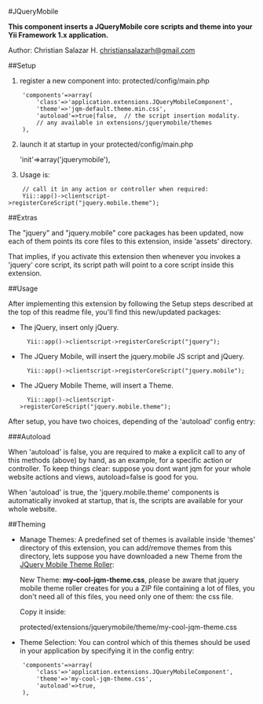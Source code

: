 #JQueryMobile

**This component inserts a JQueryMobile core scripts and theme into your
Yii Framework 1.x application.**

Author: Christian Salazar H. christiansalazarh@gmail.com

##Setup

1. register a new component into: protected/config/main.php
```
	'components'=>array(
		'class'=>'application.extensions.JQueryMobileComponent',
		'theme'=>'jqm-default.theme.min.css',  
		'autoload'=>true|false,  // the script insertion modality.
		// any available in extensions/jquerymobile/themes
	),
```
                                                                        
2. launch it at startup in your protected/config/main.php
                                                                        
   	'init'=>array('jquerymobile'),

3. Usage is: 
```
	// call it in any action or controller when required:
	Yii::app()->clientscript->registerCoreScript("jquery.mobile.theme");
```

##Extras

The "jquery" and "jquery.mobile" core packages has been updated, now each
of them points its core files to this extension, inside 'assets' directory.

That implies, if you activate this extension then whenever you invokes a
'jquery' core script, its script path will point to a core script inside
this extension.

##Usage

After implementing this extension by following the Setup steps described at 
the top of this readme file, you'll find this new/updated packages:

+ The jQuery, insert only jQuery.

        Yii::app()->clientscript->registerCoreScript("jquery");

+ The JQuery Mobile, will insert the jquery.mobile JS script and jQuery.

        Yii::app()->clientscript->registerCoreScript("jquery.mobile");

+ The JQuery Mobile Theme, will insert a Theme.

        Yii::app()->clientscript->registerCoreScript("jquery.mobile.theme");

After setup, you have two choices, depending of the 'autoload' config entry:

###Autoload

When 'autoload' is false, you are required to make a explicit call
to any of this methods (above) by hand, as an example, for a specific 
action or controller. To keep things clear: suppose you dont want jqm
for your whole website actions and views, autoload=false is good for you.

When 'autoload' is true, the 'jquery.mobile.theme' components is automatically
invoked at startup, that is, the scripts are available for your whole website.

##Theming

+ Manage Themes: A predefined set of themes is available inside 'themes' directory of this
extension, you can add/remove themes from this directory, lets suppose
you have downloaded a new Theme from the [JQuery Mobile Theme Roller](http://themeroller.jquerymobile.com/):

	New Theme: **my-cool-jqm-theme.css**, please be aware that jquery mobile
	theme roller creates for you a ZIP file containing a lot of files, you
	don't need all of this files, you need only one of them: the css file.

	Copy it inside: 

	protected/extensions/jquerymobile/theme/my-cool-jqm-theme.css

+ Theme Selection:  You can control which of this themes should be used in
your application by specifying it in the config entry:

```
	'components'=>array(                                          
		'class'=>'application.extensions.JQueryMobileComponent',
		'theme'=>'my-cool-jqm-theme.css',
		'autoload'=>true,
	),
```
